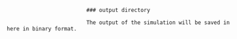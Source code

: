                             ### output directory
                             
                             The output of the simulation will be saved in here in binary format.